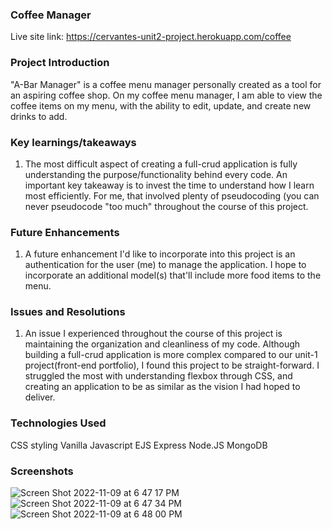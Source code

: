 
### Coffee Manager
Live site link: 
https://cervantes-unit2-project.herokuapp.com/coffee

### Project Introduction 
"A-Bar Manager" is a coffee menu manager personally created as a tool for an aspiring coffee shop. On my coffee menu manager, I am able to view the coffee items on my menu, with the ability to edit, update, and create new drinks to add. 



### Key learnings/takeaways 
1. The most difficult aspect of creating a full-crud application is fully understanding the purpose/functionality behind every code. An important key takeaway is to invest the time to understand how I learn most efficiently. For me, that involved plenty of pseudocoding (you can never pseudocode "too much" throughout the course of this project. 


### Future Enhancements 
1. A future enhancement I'd like to incorporate into this project is an authentication for the user (me) to manage the application. I hope to incorporate an additional model(s) that'll include more food items to the menu.

### Issues and Resolutions 
1. An issue I experienced throughout the course of this project is maintaining the organization and cleanliness of my code. Although building a full-crud application is more complex compared to our unit-1 project(front-end portfolio), I found this project to be straight-forward. I struggled the most with understanding flexbox through CSS, and creating an application to be as similar as the vision I had hoped to deliver. 

### Technologies Used 
CSS styling
Vanilla Javascript
EJS 
Express
Node.JS
MongoDB

### Screenshots 
![Screen Shot 2022-11-09 at 6 47 17 PM](https://user-images.githubusercontent.com/112597248/201266951-4d098084-9ea4-488c-ae51-767b18f917a0.png)
![Screen Shot 2022-11-09 at 6 47 34 PM](https://user-images.githubusercontent.com/112597248/201266962-932b85fe-89a1-4282-90bd-75a81d5b3d16.png)
![Screen Shot 2022-11-09 at 6 48 00 PM](https://user-images.githubusercontent.com/112597248/201266974-66c2529c-616a-4271-9781-1bc9c54bfdf6.png)
